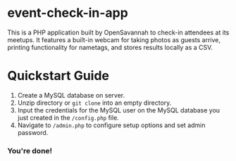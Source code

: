 # event-check-in-app
This is a PHP application built by OpenSavannah to check-in attendees at its meetups. It features a built-in webcam for taking photos as guests arrive, printing functionality for nametags, and stores results locally as a CSV.

# Quickstart Guide
1. Create a MySQL database on server.
2. Unzip directory or `git clone` into an empty directory.
3. Input the credentials for the MySQL user on the MySQL database you just created in the `/config.php` file.
3. Navigate to `/admin.php` to configure setup options and set admin password.

### You're done!
